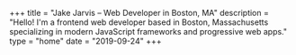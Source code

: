 +++
title = "Jake Jarvis – Web Developer in Boston, MA"
description = "Hello! I'm a frontend web developer based in Boston, Massachusetts specializing in modern JavaScript frameworks and progressive web apps."
type = "home"
date = "2019-09-24"
+++

